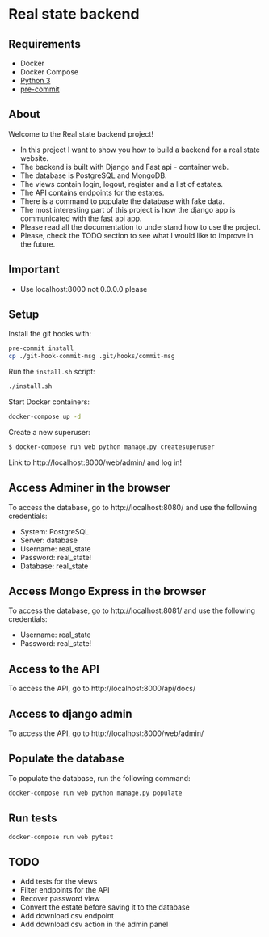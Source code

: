 # Real state backend

## Requirements

 * Docker
 * Docker Compose
 * [Python 3](https://www.python.org/)
 * [pre-commit](https://pre-commit.com/)

## About
Welcome to the Real state backend project!
- In this project I want to show you how to build a backend for a real state website.
- The backend is built with Django and Fast api - container web.
- The database is PostgreSQL and MongoDB.
- The views contain login, logout, register and a list of estates.
- The API contains endpoints for the estates.
- There is a command to populate the database with fake data.
- The most interesting part of this project is how the django app is communicated with the fast api app.
- Please read all the documentation to understand how to use the project.
- Please, check the TODO section to see what I would like to improve in the future.

## Important
- Use localhost:8000 not 0.0.0.0 please

## Setup

Install the git hooks with:

```bash
pre-commit install
cp ./git-hook-commit-msg .git/hooks/commit-msg
```

Run the `install.sh` script:

```bash
./install.sh
```

Start Docker containers:

```bash
docker-compose up -d
```

Create a new superuser:

```bash
$ docker-compose run web python manage.py createsuperuser
```

Link to http://localhost:8000/web/admin/ and log in!



## Access Adminer in the browser

To access the database, go to http://localhost:8080/ and use the following credentials:

 * System: PostgreSQL
 * Server: database
 * Username: real_state
 * Password: real_state!
 * Database: real_state


## Access Mongo Express in the browser

To access the database, go to http://localhost:8081/ and use the following credentials:

 * Username: real_state
 * Password: real_state!


## Access to the API

To access the API, go to http://localhost:8000/api/docs/


## Access to django admin

To access the API, go to http://localhost:8000/web/admin/


## Populate the database

To populate the database, run the following command:

```bash
docker-compose run web python manage.py populate
```

## Run tests

```bash
docker-compose run web pytest
```

## TODO
- Add tests for the views
- Filter endpoints for the API
- Recover password view
- Convert the estate before saving it to the database
- Add download csv endpoint
- Add download csv action in the admin panel

